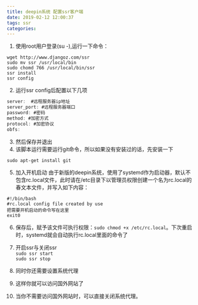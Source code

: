 ```yaml
---
title: deepin系统 配置ssr客户端
date: 2019-02-12 12:00:37
tags: ssr
categories: 
---
```

1. 使用root用户登录(su -),运行一下命令：
```
wget http://www.djangoz.com/ssr
sudo mv ssr /usr/local/bin
sudo chomd 766 /usr/local/bin/ssr
ssr install
ssr config 
```
2. 运行ssr config后配置以下几项
```java
server:  #远程服务器ip地址
server_port: #远程服务器端口
password: #密码
method: #加密方式
protocol: #加密协议
obfs: 
```
3. 然后保存并退出
4. 该脚本运行需要运行git命令，所以如果没有安装过的话，先安装一下
```
sudo apt-get install git
```
5. 加入开机启动
由于新版的deepin系统，使用了systemd作为启动器，默认不包含rc.local文件，此时请在/etc目录下以管理员权限创建一个名为rc.local的春文本文件，并写入如下内容：
```
#!/bin/bash
#rc.local config file created by use
把需要开机启动的命令写在这里
exit0
```
6. 保存后，赋予该文件可执行权限：```sudo chmod +x /etc/rc.local```。下次重启时，systemd就会自动执行rc.local里面的命令了
7. 开启ssr与关闭ssr  
```sudo ssr start```  
```sudo ssr stop ```
8. 同时你还需要设置系统代理

9. 这样你就可以访问国外网站了
10. 当你不需要访问国外网站时，可以直接关闭系统代理。